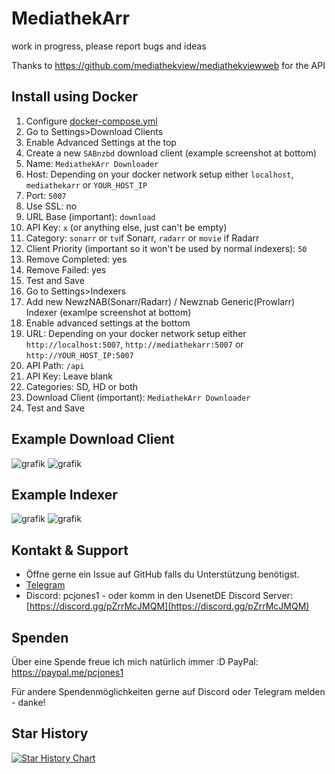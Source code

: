 # MediathekArr
work in progress, please report bugs and ideas

Thanks to https://github.com/mediathekview/mediathekviewweb for the API

## Install using Docker
1. Configure [docker-compose.yml](https://github.com/PCJones/MediathekArr/blob/main/docker-compose.yml)
2. Go to Settings>Download Clients
3. Enable Advanced Settings at the top
4. Create a new `SABnzbd` download client (example screenshot at bottom)
5. Name: `MediathekArr Downloader`
6. Host: Depending on your docker network setup either `localhost`, `mediathekarr` or `YOUR_HOST_IP`
7. Port: `5007`
8. Use SSL: no
9. URL Base (important): `download`
10. API Key: `x` (or anything else, just can't be empty)
11. Category: `sonarr` or `tv`if Sonarr, `radarr` or `movie` if Radarr
12. Client Priority (important so it won't be used by normal indexers): `50`
13. Remove Completed: yes
14. Remove Failed: yes
15. Test and Save
16. Go to Settings>Indexers
17. Add new NewzNAB(Sonarr/Radarr) / Newznab Generic(Prowlarr) Indexer (examlpe screenshot at bottom)
18. Enable advanced settings at the bottom
19. URL: Depending on your docker network setup either `http://localhost:5007`, `http://mediathekarr:5007` or `http://YOUR_HOST_IP:5007`
20. API Path: `/api`
21. API Key: Leave blank
22. Categories: SD, HD or both
23. Download Client (important): `MediathekArr Downloader`
24. Test and Save

## Example Download Client
![grafik](https://github.com/user-attachments/assets/7da76b68-f32a-41b2-b1b8-81d0e5ed1683)
![grafik](https://github.com/user-attachments/assets/364e7fae-fc51-4a4b-bc17-ded68bca30c7)

## Example Indexer
![grafik](https://github.com/user-attachments/assets/576b55a5-79f5-4e02-89b1-4f9d3abbb454)
![grafik](https://github.com/user-attachments/assets/eddec856-02a5-4206-a1ec-9840586cc0dd)

## Kontakt & Support
- Öffne gerne ein Issue auf GitHub falls du Unterstützung benötigst.
- [Telegram](https://t.me/pc_jones)
- Discord: pcjones1 - oder komm in den UsenetDE Discord Server: [https://discord.gg/pZrrMcJMQM](https://discord.gg/pZrrMcJMQM)

## Spenden
Über eine Spende freue ich mich natürlich immer :D
PayPal: https://paypal.me/pcjones1

Für andere Spendenmöglichkeiten gerne auf Discord oder Telegram melden - danke!

## Star History

[![Star History Chart](https://api.star-history.com/svg?repos=pcjones/mediathekarr&type=Date)](https://star-history.com/#pcjones/mediathekarr&Date)
